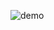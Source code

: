 ![demo](https://user-images.githubusercontent.com/6969647/114316551-79af1f00-9ada-11eb-8f40-85ddbc46bc4b.gif)
